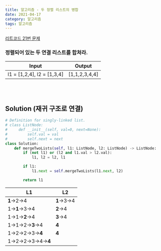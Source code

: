 ```yaml
---
title: 알고리즘 - 두 정렬 리스트의 병합
date: 2021-04-17
category: 알고리즘
tags: 알고리즘
---
```


[리트코드 21번 문제](https://leetcode.com/problems/merge-two-sorted-lists/)

### 정렬되어 있는 두 연결 리스트를 합쳐라.

| Input                      | Output        |
| -------------------------- | ------------- |
| l1 = [1,2,4], l2 = [1,3,4] | [1,1,2,3,4,4] |

<br><br>

## Solution (재귀 구조로 연결)

```python
# Definition for singly-linked list.
# class ListNode:
#     def __init__(self, val=0, next=None):
#         self.val = val
#         self.next = next
class Solution:
    def mergeTwoLists(self, l1: ListNode, l2: ListNode) -> ListNode:
        if (not l1) or (l2 and l1.val > l2.val):
            l1, l2 = l2, l1

        if l1:
            l1.next = self.mergeTwoLists(l1.next, l2)

        return l1
```

| L1                   | L2          |
| -------------------- | ----------- |
| **1**->2->4          | **1**->3->4 |
| 1->**1**->3->4       | **2**->4    |
| 1->1->**2**->4       | **3**->4    |
| 1->1->2->**3**->4    | **4**       |
| 1->2->2->3->**4**    | **4**       |
| 1->2->2->3->4->**4** |             |
